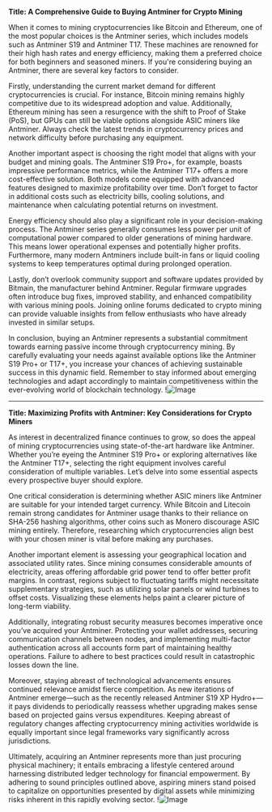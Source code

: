 **Title: A Comprehensive Guide to Buying Antminer for Crypto Mining**

When it comes to mining cryptocurrencies like Bitcoin and Ethereum, one of the most popular choices is the Antminer series, which includes models such as Antminer S19 and Antminer T17. These machines are renowned for their high hash rates and energy efficiency, making them a preferred choice for both beginners and seasoned miners. If you're considering buying an Antminer, there are several key factors to consider.

Firstly, understanding the current market demand for different cryptocurrencies is crucial. For instance, Bitcoin mining remains highly competitive due to its widespread adoption and value. Additionally, Ethereum mining has seen a resurgence with the shift to Proof of Stake (PoS), but GPUs can still be viable options alongside ASIC miners like Antminer. Always check the latest trends in cryptocurrency prices and network difficulty before purchasing any equipment.

Another important aspect is choosing the right model that aligns with your budget and mining goals. The Antminer S19 Pro+, for example, boasts impressive performance metrics, while the Antminer T17+ offers a more cost-effective solution. Both models come equipped with advanced features designed to maximize profitability over time. Don’t forget to factor in additional costs such as electricity bills, cooling solutions, and maintenance when calculating potential returns on investment.

Energy efficiency should also play a significant role in your decision-making process. The Antminer series generally consumes less power per unit of computational power compared to older generations of mining hardware. This means lower operational expenses and potentially higher profits. Furthermore, many modern Antminers include built-in fans or liquid cooling systems to keep temperatures optimal during prolonged operation.

Lastly, don’t overlook community support and software updates provided by Bitmain, the manufacturer behind Antminer. Regular firmware upgrades often introduce bug fixes, improved stability, and enhanced compatibility with various mining pools. Joining online forums dedicated to crypto mining can provide valuable insights from fellow enthusiasts who have already invested in similar setups.

In conclusion, buying an Antminer represents a substantial commitment towards earning passive income through cryptocurrency mining. By carefully evaluating your needs against available options like the Antminer S19 Pro+ or T17+, you increase your chances of achieving sustainable success in this dynamic field. Remember to stay informed about emerging technologies and adapt accordingly to maintain competitiveness within the ever-evolving world of blockchain technology. !![Image](https://github.com/user-attachments/assets/b6e7b7a2-655e-4d44-8baa-20c566a3cb65)

---

**Title: Maximizing Profits with Antminer: Key Considerations for Crypto Miners**

As interest in decentralized finance continues to grow, so does the appeal of mining cryptocurrencies using state-of-the-art hardware like Antminer. Whether you’re eyeing the Antminer S19 Pro+ or exploring alternatives like the Antminer T17+, selecting the right equipment involves careful consideration of multiple variables. Let’s delve into some essential aspects every prospective buyer should explore.

One critical consideration is determining whether ASIC miners like Antminer are suitable for your intended target currency. While Bitcoin and Litecoin remain strong candidates for Antminer usage thanks to their reliance on SHA-256 hashing algorithms, other coins such as Monero discourage ASIC mining entirely. Therefore, researching which cryptocurrencies align best with your chosen miner is vital before making any purchases.

Another important element is assessing your geographical location and associated utility rates. Since mining consumes considerable amounts of electricity, areas offering affordable grid power tend to offer better profit margins. In contrast, regions subject to fluctuating tariffs might necessitate supplementary strategies, such as utilizing solar panels or wind turbines to offset costs. Visualizing these elements helps paint a clearer picture of long-term viability.

Additionally, integrating robust security measures becomes imperative once you’ve acquired your Antminer. Protecting your wallet addresses, securing communication channels between nodes, and implementing multi-factor authentication across all accounts form part of maintaining healthy operations. Failure to adhere to best practices could result in catastrophic losses down the line.

Moreover, staying abreast of technological advancements ensures continued relevance amidst fierce competition. As new iterations of Antminer emerge—such as the recently released Antminer S19 XP Hydro+—it pays dividends to periodically reassess whether upgrading makes sense based on projected gains versus expenditures. Keeping abreast of regulatory changes affecting cryptocurrency mining activities worldwide is equally important since legal frameworks vary significantly across jurisdictions.

Ultimately, acquiring an Antminer represents more than just procuring physical machinery; it entails embracing a lifestyle centered around harnessing distributed ledger technology for financial empowerment. By adhering to sound principles outlined above, aspiring miners stand poised to capitalize on opportunities presented by digital assets while minimizing risks inherent in this rapidly evolving sector. !![Image](https://github.com/user-attachments/assets/b6e7b7a2-655e-4d44-8baa-20c566a3cb65)
